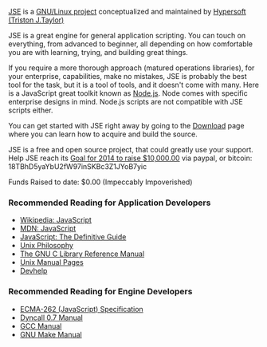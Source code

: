 [JSE](https://github.com/hypersoft/jse/wiki/About-JSE) is a [GNU/Linux project](https://www.gnu.org/gnu/linux-and-gnu.html) conceptualized and maintained by [Hypersoft](https://github.com/hypersoft/) [(Triston J.Taylor)](mailto:pc.wiz.tt@gmail.com)

JSE is a great engine for general application scripting. You can touch on everything,
from advanced to beginner, all depending on how comfortable you are with learning,
trying, and building great things.

If you require a more thorough approach (matured operations libraries), for your enterprise,
capabilities, make no mistakes, JSE is probably the best tool for the task, but it is
a tool of tools, and it doesn't come with many. Here is a JavaScript great toolkit 
known as [Node.js](http://nodejs.org/). Node comes with specific enterprise designs in
mind. Node.js scripts are not compatible with JSE scripts either.

You can get started with JSE right away by going to the [Download](https://github.com/hypersoft/jse/wiki/Download) page where you can learn how to acquire and build the source.

JSE is a free and open source project, that could greatly use your support. Help JSE
reach its [Goal for 2014 to raise $10,000.00](https://www.paypal.com/cgi-bin/webscr?cmd=_s-xclick&hosted_button_id=DG3H6F8DSG4BC) via paypal, or bitcoin: 18TBhD5yaYbU2fW97inSKBc3Z1JYoB7yic

Funds Raised to date: $0.00 (Impeccably Impoverished)

### Recommended Reading for Application Developers
* [Wikipedia: JavaScript](http://en.wikipedia.org/wiki/JavaScript)
* [MDN: JavaScript](https://developer.mozilla.org/en-US/docs/Web/JavaScript)
* [JavaScript: The Definitive Guide](http://www.amazon.com/JavaScript-Definitive-Guide-David-Flanagan/dp/0596000480)
* [Unix Philosophy](http://en.wikipedia.org/wiki/Unix_philosophy)
* [The GNU C Library Reference Manual](http://www.gnu.org/s/libc/manual/pdf/libc.pdf)
* [Unix Manual Pages](http://en.wikipedia.org/wiki/Man_page)
* [Devhelp](http://en.wikipedia.org/wiki/Devhelp)

### Recommended Reading for Engine Developers
* [ECMA-262 (JavaScript) Specification](http://www.ecma-international.org/publications/files/ECMA-ST/Ecma-262.pdf)
* [Dyncall 0.7 Manual](http://dyncall.org/r0.7/manual.pdf)
* [GCC Manual](http://gcc.gnu.org/onlinedocs/)
* [GNU Make Manual](http://www.gnu.org/software/make/manual/)
